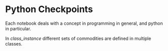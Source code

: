 # Python Checkpoints
Each notebook deals with a concept in programming in general, and python in particular. 

In *class_instance* different sets of commodities are defined in multiple classes.
